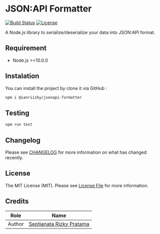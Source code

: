 # JSON:API Formatter

[![Build Status](https://github.com/ianriizky/jsonapi-formatter/actions/workflows/test.yml/badge.svg)](https://github.com/ianriizky/jsonapi-formatter/actions)
[![License](https://img.shields.io/badge/License-MIT-yellow.svg)](LICENSE.md)

A Node.js library to serialize/deserialize your data into JSON:API format.

## Requirement

- Node.js >=10.0.0

## Instalation

You can install the project by clone it via GitHub :

```bash
npm i @ianriizky/jsonapi-formatter
```

## Testing

```bash
npm run test
```

## Changelog

Please see [CHANGELOG](CHANGELOG.md) for more information on what has changed recently.

## License

The MIT License (MIT). Please see [License File](LICENSE.md) for more information.

## Credits

| Role | Name |
| ---- | ---- |
| Author | [Septianata Rizky Pratama](https://github.com/ianriizky) |
